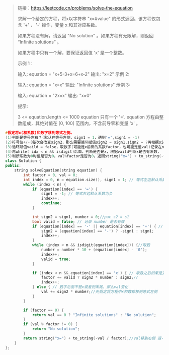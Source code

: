 > 链接：https://leetcode.cn/problems/solve-the-equation
>
> 求解一个给定的方程，将x以字符串 "x=#value" 的形式返回。该方程仅包含 '+' ， '-' 操作，变量 x 和其对应系数。
>
> 如果方程没有解，请返回 "No solution" 。如果方程有无限解，则返回 “Infinite solutions” 。
>
> 如果方程中只有一个解，要保证返回值 'x' 是一个整数。
>
>  
>
> 示例 1：
>
> 输入: equation = "x+5-3+x=6+x-2"
> 输出: "x=2"
> 示例 2:
>
> 输入: equation = "x=x"
> 输出: "Infinite solutions"
> 示例 3:
>
> 输入: equation = "2x=x"
> 输出: "x=0"
>
> 
>
>
> 提示:
>
> 3 <= equation.length <= 1000
> equation 只有一个 '='.
> equation 方程由整数组成，其绝对值在 [0, 100] 范围内，不含前导零和变量 'x' 。 
>

```cpp
#假定将x(和系数)和数字移到等式左侧。
(1)判断是等号左右？(默认在等号左侧，sign1 = 1，遇到'=',sign1 = -1)
(2)符号位+/-(每次会改变sign2，那么需要循环赋值sign2 = sign1,sign2 = ?再根据sign1和符号位而变化，)
(3)循环赋值vaild = false，取数字(可能是x前面的系数factor，也可能是值val)记录在number中
(4)再while( idx < n && isdigit)后面，判断是否是x，根据vaild判断x是否有系数，
(5)判断系数为0时值是否为0，val%factor是否为0，返回string("x=") + to_string(-val / factor);
class Solution {
public:
    string solveEquation(string equation) {
        int factor = 0, val = 0;
        int index = 0, n = equation.size(), sign1 = 1; // 等式左边默认系数为正
        while (index < n) {
            if (equation[index] == '=') {
                sign1 = -1; // 等式右边默认系数为负
                index++;
                continue;
            }

            int sign2 = sign1, number = 0;//pac s2 = s1
            bool valid = false; // 记录 number 是否有效
            if (equation[index] == '-' || equation[index] == '+') { // 去掉前面的符号
                sign2 = (equation[index] == '-') ? -sign1 : sign1;
                index++;
            }
            while (index < n && isdigit(equation[index])) {//取数
                number = number * 10 + (equation[index] - '0');
                index++;
                valid = true;
            }

            if (index < n && equation[index] == 'x') { // 取数之后如果是变量factor变化
                factor += valid ? sign2 * number : sign2;//
                index++;
            } else { // 数字后面不是x或者到末尾，那么val变化
                val += sign2 * number;//先假定将方程中x和数都移到等式左侧
            }
        }

        if (factor == 0) {
            return val == 0 ? "Infinite solutions" : "No solution";
        }
        if (val % factor != 0) {
            return "No solution";
        }
        return string("x=") + to_string(-val / factor);//val移到右侧 变- 
    }
};
```

